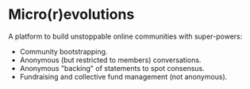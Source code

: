 # Micro(r)evolutions

A platform to build unstoppable online communities with super-powers:

- Community bootstrapping.
- Anonymous (but restricted to members) conversations.
- Anonymous "backing" of statements to spot consensus.
- Fundraising and collective fund management (not anonymous).
